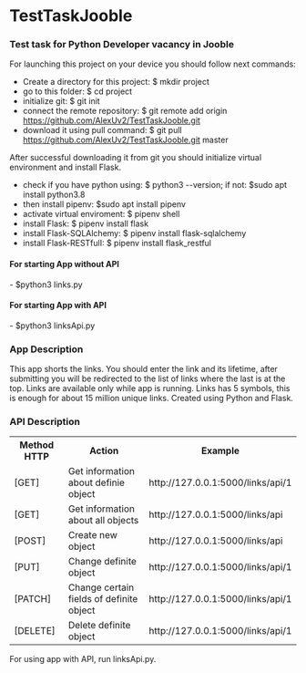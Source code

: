 # TestTaskJooble

<h3>Test task for Python Developer vacancy in Jooble</h3>

For launching this project on your device you should follow next commands:
  
  - Create a directory for this project: $ mkdir project
  - go to this folder: $ cd project
  - initialize git: $ git init
  - connect the remote repository: $ git remote add origin https://github.com/AlexUv2/TestTaskJooble.git 
  - download it using pull command: $ git pull https://github.com/AlexUv2/TestTaskJooble.git master
  
  After successful downloading it from git you should initialize virtual environment and install Flask.

  - check if you have python using: $ python3 --version; if not: $sudo apt install python3.8
  - then install pipenv: $sudo apt install pipenv
  - activate virtual enviroment: $ pipenv shell
  - install Flask: $ pipenv install flask
  - install Flask-SQLAlchemy: $ pipenv install flask-sqlalchemy
  - install Flask-RESTfulI:  $ pipenv install flask_restful
  
  <h4>For starting App without API</h4> 
    - $python3 links.py
  <h4>For starting App with API</h4> 
    - $python3 linksApi.py
    
    
<h3>App Description</h3>

  This app shorts the links. You should enter the link and its lifetime, after submitting you will be redirected to the list of links where the last is at the top.
  Links are available only while app is running.
  Links has 5 symbols, this is enough for about 15 million unique links.
  Created using Python and Flask.

  
<h3>API Description</h3>

<table>
 <tr>
     <th>Method HTTP</th><th>Action</th><th>Example</th>
 </tr>
 
 <tr><td>[GET]</td><td>Get information about definie object</td><td>http://127.0.0.1:5000/links/api/1 </td></tr>
 <tr><td>[GET]</td><td>Get information about all objects</td><td>http://127.0.0.1:5000/links/api </td></tr>
 <tr><td>[POST]</td><td> Create new object</td><td>http://127.0.0.1:5000/links/api</td></tr>
 <tr><td>[PUT]</td><td>Change definite object</td><td>http://127.0.0.1:5000/links/api/1 </td></tr>
 <tr><td>[PATCH]</td><td> Change certain fields of definite object</td><td>http://127.0.0.1:5000/links/api/1 </td></tr>
 <tr><td>[DELETE]</td><td>Delete definite object</td><td>http://127.0.0.1:5000/links/api/1 </td></tr>

</table>

  For using app with API, run linksApi.py.
  
  


  
